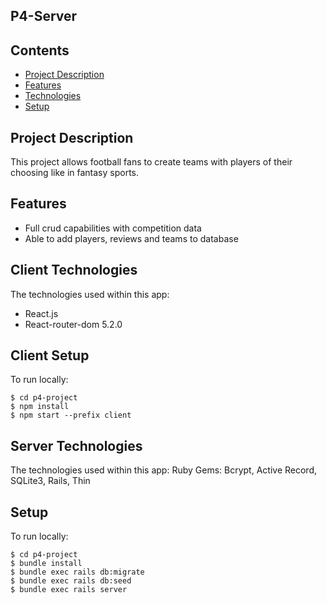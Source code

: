 
## P4-Server

## Contents

* [Project Description](#project-Description)
* [Features](#features)
* [Technologies](#technologies)
* [Setup](#setup)


## Project Description

This project allows football fans to create teams with players of their choosing like in fantasy sports.

## Features
* Full crud capabilities with competition data 
* Able to add players, reviews and teams to database

## Client Technologies
The technologies used within this app:
* React.js
* React-router-dom 5.2.0

## Client Setup
To run locally:
```
$ cd p4-project
$ npm install
$ npm start --prefix client
```


## Server Technologies
The technologies used within this app:
Ruby Gems: Bcrypt, Active Record, SQLite3, Rails, Thin

## Setup
To run locally:
```
$ cd p4-project
$ bundle install
$ bundle exec rails db:migrate
$ bundle exec rails db:seed
$ bundle exec rails server

```